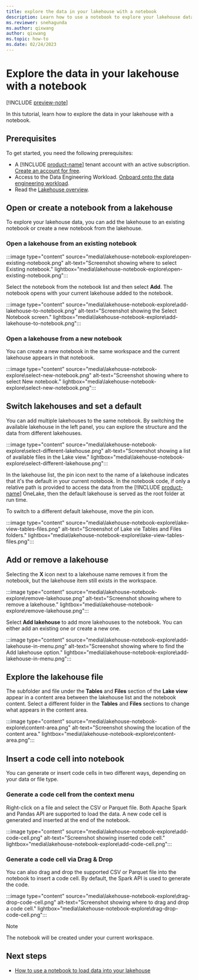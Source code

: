 ```yaml
---
title: explore the data in your lakehouse with a notebook
description: Learn how to use a notebook to explore your lakehouse data.
ms.reviewer: snehagunda
ms.author: qixwang
author: qixwang
ms.topic: how-to
ms.date: 02/24/2023
---
```


# Explore the data in your lakehouse with a notebook

[!INCLUDE [preview-note](../includes/preview-note.md)]

In this tutorial, learn how to explore the data in your lakehouse with a notebook.

## Prerequisites

To get started, you need the following prerequisites:

- A [!INCLUDE [product-name](../includes/product-name.md)] tenant account with an active subscription. [Create an account for free](../placeholder.md).
- Access to the Data Engineering Workload. [Onboard onto the data engineering workload](../placeholder.md).
- Read the [Lakehouse overview](lakehouse-overview.md).

## Open or create a notebook from a lakehouse

To explore your lakehouse data, you can add the lakehouse to an existing notebook or create a new notebook from the lakehouse.

### Open a lakehouse from an existing notebook

:::image type="content" source="media\lakehouse-notebook-explore\open-existing-notebook.png" alt-text="Screenshot showing where to select Existing notebook." lightbox="media\lakehouse-notebook-explore\open-existing-notebook.png":::

Select the notebook from the notebook list and then select **Add**. The notebook opens with your current lakehouse added to the notebook.

:::image type="content" source="media\lakehouse-notebook-explore\add-lakehouse-to-notebook.png" alt-text="Screenshot showing the Select Notebook screen." lightbox="media\lakehouse-notebook-explore\add-lakehouse-to-notebook.png":::

### Open a lakehouse from a new notebook

You can create a new notebook in the same workspace and the current lakehouse appears in that notebook.

:::image type="content" source="media\lakehouse-notebook-explore\select-new-notebook.png" alt-text="Screenshot showing where to select New notebook." lightbox="media\lakehouse-notebook-explore\select-new-notebook.png":::

## Switch lakehouses and set a default

You can add multiple lakehouses to the same notebook. By switching the available lakehouse in the left panel, you can explore the structure and the data from different lakehouses.

:::image type="content" source="media\lakehouse-notebook-explore\select-different-lakehouse.png" alt-text="Screenshot showing a list of available files in the Lake view." lightbox="media\lakehouse-notebook-explore\select-different-lakehouse.png":::

In the lakehouse list, the pin icon next to the name of a lakehouse indicates that it's the default in your current notebook. In the notebook code, if only a relative path is provided to access the data from the [!INCLUDE [product-name](../includes/product-name.md)] OneLake, then the default lakehouse is served as the root folder at run time.

To switch to a different default lakehouse, move the pin icon.

:::image type="content" source="media\lakehouse-notebook-explore\lake-view-tables-files.png" alt-text="Screenshot of Lake vie Tables and Files folders." lightbox="media\lakehouse-notebook-explore\lake-view-tables-files.png":::

## Add or remove a lakehouse

Selecting the **X** icon next to a lakehouse name removes it from the notebook, but the lakehouse item still exists in the workspace.

:::image type="content" source="media\lakehouse-notebook-explore\remove-lakehouse.png" alt-text="Screenshot showing where to remove a lakehouse." lightbox="media\lakehouse-notebook-explore\remove-lakehouse.png":::

Select **Add lakehouse** to add more lakehouses to the notebook. You can either add an existing one or create a new one.

:::image type="content" source="media\lakehouse-notebook-explore\add-lakehouse-in-menu.png" alt-text="Screenshot showing where to find the Add lakehouse option." lightbox="media\lakehouse-notebook-explore\add-lakehouse-in-menu.png":::

## Explore the lakehouse file

The subfolder and file under the **Tables** and **Files** section of the **Lake view** appear in a content area between the lakehouse list and the notebook content. Select a different folder in the **Tables** and **Files** sections to change what appears in the content area.

:::image type="content" source="media\lakehouse-notebook-explore\content-area.png" alt-text="Screenshot showing the location of the content area." lightbox="media\lakehouse-notebook-explore\content-area.png":::

## Insert a code cell into notebook

You can generate or insert code cells in two different ways, depending on your data or file type.

### Generate a code cell from the context menu

Right-click on a file and select the CSV or Parquet file. Both Apache Spark and Pandas API are supported to load the data. A new code cell is generated and inserted at the end of the notebook.

:::image type="content" source="media\lakehouse-notebook-explore\add-code-cell.png" alt-text="Screenshot showing inserted code cell." lightbox="media\lakehouse-notebook-explore\add-code-cell.png":::

### Generate a code cell via Drag & Drop

You can also drag and drop the supported CSV or Parquet file into the notebook to insert a code cell. By default, the Spark API is used to generate the code.

:::image type="content" source="media\lakehouse-notebook-explore\drag-drop-code-cell.png" alt-text="Screenshot showing where to drag and drop a code cell." lightbox="media\lakehouse-notebook-explore\drag-drop-code-cell.png":::

> [!NOTE]
> The notebook will be created under your current workspace.

## Next steps

- [How to use a notebook to load data into your lakehouse](lakehouse-notebook-load-data.md)
